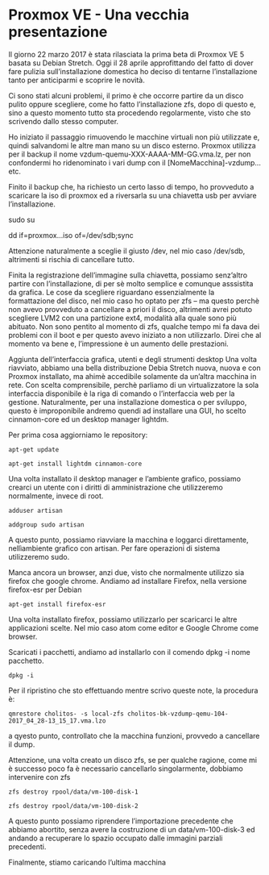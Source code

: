 # Proxmox VE - Una vecchia presentazione

Il giorno 22 marzo 2017 è stata rilasciata la prima beta di Proxmox VE 5 basata su Debian Stretch. Oggi il 28 aprile approfittando del fatto di dover fare pulizia sull’installazione domestica ho deciso di tentarne l’installazione tanto per anticiparmi e scoprire le novità.

Ci sono stati alcuni problemi, il primo è che occorre partire da un disco pulito oppure scegliere, come ho fatto l’installazione zfs, dopo di questo e, sino a questo momento tutto sta procedendo regolarmente, visto che sto scrivendo dallo stesso computer.

Ho iniziato il passaggio rimuovendo le macchine virtuali non più utilizzate e, quindi salvandomi le altre man mano su un disco esterno. Proxmox utilizza per il backup il nome vzdum-quemu-XXX-AAAA-MM-GG.vma.lz, per non confondermi ho ridenominato i vari dump con il [NomeMacchina]-vzdump… etc.

Finito il backup che, ha richiesto un certo lasso di tempo, ho provveduto a scaricare la iso di proxmox ed a riversarla su una chiavetta usb per avviare l’installazione.

sudo su

dd if=proxmox…iso of=/dev/sdb;sync

Attenzione naturalmente a sceglie il giusto /dev, nel mio caso /dev/sdb, altrimenti si rischia di cancellare tutto.

Finita la registrazione dell’immagine sulla chiavetta, possiamo senz’altro partire con l’installazione, di per sè molto semplice e comunque asssistita da grafica. Le cose da scegliere riguardano essenzialmente la formattazione del disco, nel mio caso ho optato per zfs – ma questo perchè non avevo provveduto a cancellare a priori il disco, altrimenti avrei potuto scegliere LVM2 con una partizione ext4, modalità alla quale sono più abituato. Non sono pentito al momento di zfs, qualche tempo mi fa dava dei problemi con il boot e per questo avevo iniziato a non utilizzarlo. Direi che al momento va bene e, l’impressione è un aumento delle prestazioni.

Aggiunta dell’interfaccia grafica, utenti e degli strumenti desktop
Una volta riavviato, abbiamo una bella distribuzione Debia Stretch nuova, nuova e con Proxmox installato, ma ahimè accedibile solamente da un’altra macchina in rete. Con scelta comprensibile, perchè parliamo di un virtualizzatore la sola interfaccia disponibile è la riga di comando o l’interfaccia web per la gestione. Naturalmente, per una installazione domestica o per sviluppo, questo è improponibile andremo quendi ad installare una GUI, ho scelto cinnamon-core ed un desktop manager lightdm.

Per prima cosa aggiorniamo le repository:

```apt-get update```

```apt-get install lightdm cinnamon-core```

Una volta installato il desktop manager e l’ambiente grafico, possiamo crearci un utente con i diritti di amministrazione che utilizzeremo normalmente, invece di root.

```adduser artisan```

```addgroup sudo artisan```

A questo punto, possiamo riavviare la macchina e loggarci direttamente, nellìambiente grafico con artisan. Per fare operazioni di sistema utilizzeremo sudo.

Manca ancora un browser, anzi due, visto che normalmente utilizzo sia firefox che google chrome. Andiamo ad installare Firefox, nella versione firefox-esr per Debian

```apt-get install firefox-esr```

Una volta installato firefox, possiamo utilizzarlo per scaricarci le altre applicazioni scelte. Nel mio caso atom come editor e Google Chrome come browser.

Scaricati i pacchetti, andiamo ad installarlo con il comendo dpkg -i  nome pacchetto.

```dpkg -i```

Per il ripristino che sto effettuando mentre scrivo queste note, la procedura è:

```qmrestore cholitos- -s local-zfs cholitos-bk-vzdump-qemu-104-2017_04_28-13_15_17.vma.lzo```

a qyesto punto, controllato che la macchina funzioni, provvedo a cancellare il dump.

Attenzione, una volta creato un disco zfs, se per qualche ragione, come mi è successo poco fa è necessario cancellarlo singolarmente, dobbiamo intervenire con zfs

```zfs destroy rpool/data/vm-100-disk-1```

```zfs destroy rpool/data/vm-100-disk-2```

A questo punto possiamo riprendere l’importazione precedente che abbiamo abortito, senza avere la costruzione di un data/vm-100-disk-3 ed andando a recuperare lo spazio occupato dalle immagini parziali precedenti.

Finalmente, stiamo caricando l’ultima macchina
